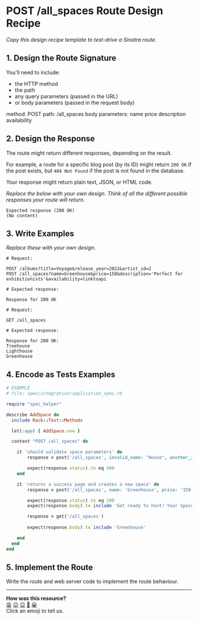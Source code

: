 # POST /all_spaces Route Design Recipe

_Copy this design recipe template to test-drive a Sinatra route._

## 1. Design the Route Signature

You'll need to include:
  * the HTTP method
  * the path
  * any query parameters (passed in the URL)
  * or body parameters (passed in the request body)

  method: POST
  path: /all_spaces
  body parameters:
name
price
description
availability



## 2. Design the Response

The route might return different responses, depending on the result.

For example, a route for a specific blog post (by its ID) might return `200 OK` if the post exists, but `404 Not Found` if the post is not found in the database.

Your response might return plain text, JSON, or HTML code. 

_Replace the below with your own design. Think of all the different possible responses your route will return._

```
Expected response (200 OK)
(No content)
```



## 3. Write Examples

_Replace these with your own design._

```
# Request:

POST /albums?title=Voyage&release_year=2022&artist_id=2
POST /all_spaces?name=Greenhouse&price=150&description='Perfect for exhibitionists'&availability=linktoapi

# Expected response:

Response for 200 OK
```

```
# Request:

GET /all_spaces

# Expected response:

Response for 200 OK:
Treehouse
Lighthouse
Greenhouse
```

## 4. Encode as Tests Examples

```ruby
# EXAMPLE
# file: spec/integration/application_spec.rb

require "spec_helper"

describe AddSpace do
  include Rack::Test::Methods

  let(:app) { AddSpace.new }

  context "POST /all_spaces" do

    it 'should validate space parameters' do
        response = post('/all_spaces', invalid_name: "House", another_invalid_thing: 123, invalid_param: "Describe", incorrect: "linktoapi")

        expect(response.status).to eq 400
    end

    it 'returns a success page and creates a new space' do
        response = post('/all_spaces', name: 'Greenhouse', price: '150', description:'Perfect for exhibitionists', availability: 'linktoapi' )

        expect(response.status).to eq 200
        expect(response.body).to include 'Get ready to host! Your Space has been added.'

        response = get('/all_spaces')
    
        expect(response.body).to include 'Greenhouse'

    end
  end
end
```

## 5. Implement the Route

Write the route and web server code to implement the route behaviour.

<!-- BEGIN GENERATED SECTION DO NOT EDIT -->

---

**How was this resource?**  
[😫](https://airtable.com/shrUJ3t7KLMqVRFKR?prefill_Repository=makersacademy%2Fweb-applications&prefill_File=resources%2Fsinatra_route_design_recipe_template.md&prefill_Sentiment=😫) [😕](https://airtable.com/shrUJ3t7KLMqVRFKR?prefill_Repository=makersacademy%2Fweb-applications&prefill_File=resources%2Fsinatra_route_design_recipe_template.md&prefill_Sentiment=😕) [😐](https://airtable.com/shrUJ3t7KLMqVRFKR?prefill_Repository=makersacademy%2Fweb-applications&prefill_File=resources%2Fsinatra_route_design_recipe_template.md&prefill_Sentiment=😐) [🙂](https://airtable.com/shrUJ3t7KLMqVRFKR?prefill_Repository=makersacademy%2Fweb-applications&prefill_File=resources%2Fsinatra_route_design_recipe_template.md&prefill_Sentiment=🙂) [😀](https://airtable.com/shrUJ3t7KLMqVRFKR?prefill_Repository=makersacademy%2Fweb-applications&prefill_File=resources%2Fsinatra_route_design_recipe_template.md&prefill_Sentiment=😀)  
Click an emoji to tell us.

<!-- END GENERATED SECTION DO NOT EDIT -->